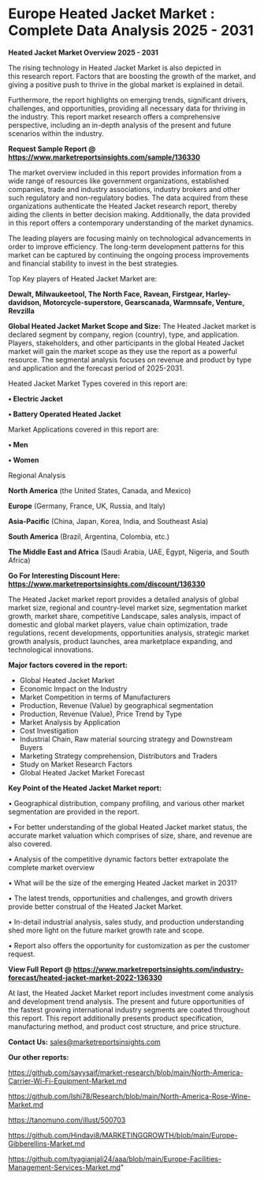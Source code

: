  # Europe Heated Jacket Market : Complete Data Analysis 2025 - 2031

<Strong> Heated Jacket Market Overview 2025 - 2031</strong>

The rising technology in Heated Jacket Market is also depicted in this research report. Factors that are boosting the growth of the market, and giving a positive push to thrive in the global market is explained in detail.

Furthermore, the report highlights on emerging trends, significant drivers, challenges, and opportunities, providing all necessary data for thriving in the industry. This report market research offers a comprehensive perspective, including an in-depth analysis of the present and future scenarios within the industry.

<strong>Request Sample Report @ <a href=https://www.marketreportsinsights.com/sample/136330>https://www.marketreportsinsights.com/sample/136330</a></strong>

The market overview included in this report provides information from a wide range of resources like government organizations, established companies, trade and industry associations, industry brokers and other such regulatory and non-regulatory bodies. The data acquired from these organizations authenticate the Heated Jacket research report, thereby aiding the clients in better decision making. Additionally, the data provided in this report offers a contemporary understanding of the market dynamics.

The leading players are focusing mainly on technological advancements in order to improve efficiency. The long-term development patterns for this market can be captured by continuing the ongoing process improvements and financial stability to invest in the best strategies.

Top Key players of Heated Jacket Market are:

<strong>Dewalt, Milwaukeetool, The North Face, Ravean, Firstgear, Harley-davidson, Motorcycle-superstore, Gearscanada, Warmnsafe, Venture, Revzilla</strong>

<strong><b>Global Heated Jacket Market Scope and Size:</b></strong>
The Heated Jacket market is declared segment by company, region (country), type, and application. Players, stakeholders, and other participants in the global Heated Jacket market will gain the market scope as they use the report as a powerful resource. The segmental analysis focuses on revenue and product by type and application and the forecast period of 2025-2031.

Heated Jacket Market Types covered in this report are:

<strong>• Electric Jacket

• Battery Operated Heated Jacket</strong>

Market Applications covered in this report are:

<strong>• Men

• Women</strong> 

Regional Analysis

<strong>North America</strong> (the United States, Canada, and Mexico)

<strong>Europe</strong> (Germany, France, UK, Russia, and Italy)

<strong>Asia-Pacific</strong> (China, Japan, Korea, India, and Southeast Asia)

<strong>South America</strong> (Brazil, Argentina, Colombia, etc.)

<strong>The Middle East and Africa</strong> (Saudi Arabia, UAE, Egypt, Nigeria, and South Africa)

<strong>Go For Interesting Discount Here: <a href=https://www.marketreportsinsights.com/discount/136330>https://www.marketreportsinsights.com/discount/136330</a></strong>

The Heated Jacket market report provides a detailed analysis of global market size, regional and country-level market size, segmentation market growth, market share, competitive Landscape, sales analysis, impact of domestic and global market players, value chain optimization, trade regulations, recent developments, opportunities analysis, strategic market growth analysis, product launches, area marketplace expanding, and technological innovations.

<strong><b>Major factors covered in the report:</b></strong>
<ul>
  <li>Global Heated Jacket Market </li>
  <li>Economic Impact on the Industry</li>
  <li>Market Competition in terms of Manufacturers</li>
  <li>Production, Revenue (Value) by geographical segmentation</li>
  <li>Production, Revenue (Value), Price Trend by Type</li>
  <li>Market Analysis by Application</li>
  <li>Cost Investigation</li>
  <li>Industrial Chain, Raw material sourcing strategy and Downstream Buyers</li>
  <li>Marketing Strategy comprehension, Distributors and Traders</li>
  <li>Study on Market Research Factors</li>
  <li>Global Heated Jacket Market Forecast</li>
</ul>

<strong><b>Key Point of the Heated Jacket Market report:</b></strong>

• Geographical distribution, company profiling, and various other market segmentation are provided in the report.

• For better understanding of the global Heated Jacket market status, the accurate market valuation which comprises of size, share, and revenue are also covered.

• Analysis of the competitive dynamic factors better extrapolate the complete market overview

• What will be the size of the emerging Heated Jacket market in 2031?

• The latest trends, opportunities and challenges, and growth drivers provide better construal of the Heated Jacket Market.

• In-detail industrial analysis, sales study, and production understanding shed more light on the future market growth rate and scope.

• Report also offers the opportunity for customization as per the customer request.

<strong><b>View Full Report @ <a href=https://www.marketreportsinsights.com/industry-forecast/heated-jacket-market-2022-136330>https://www.marketreportsinsights.com/industry-forecast/heated-jacket-market-2022-136330</a></b></strong>


At last, the Heated Jacket Market report includes investment come analysis and development trend analysis. The present and future opportunities of the fastest growing international industry segments are coated throughout this report. This report additionally presents product specification, manufacturing method, and product cost structure, and price structure.

<strong>Contact Us:</strong>
sales@marketreportsinsights.com

<strong>Our other reports:</strong>

<a href=https://github.com/sayysaif/market-research/blob/main/North-America-Carrier-Wi-Fi-Equipment-Market.md>https://github.com/sayysaif/market-research/blob/main/North-America-Carrier-Wi-Fi-Equipment-Market.md</a>

<a href=https://github.com/Ishi78/Research/blob/main/North-America-Rose-Wine-Market.md>https://github.com/Ishi78/Research/blob/main/North-America-Rose-Wine-Market.md</a>

<a href=https://tanomuno.com/illust/500703>https://tanomuno.com/illust/500703</a>

<a href=https://github.com/Hindavi8/MARKETINGGROWTH/blob/main/Europe-Gibberellins-Market.md>https://github.com/Hindavi8/MARKETINGGROWTH/blob/main/Europe-Gibberellins-Market.md</a>

<a href=https://github.com/tyagianjali24/aaa/blob/main/Europe-Facilities-Management-Services-Market.md>https://github.com/tyagianjali24/aaa/blob/main/Europe-Facilities-Management-Services-Market.md</a>"
